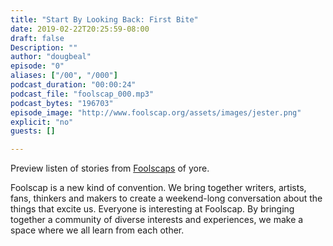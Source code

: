 ```yaml
---
title: "Start By Looking Back: First Bite"
date: 2019-02-22T20:25:59-08:00
draft: false
Description: ""
author: "dougbeal"
episode: "0"
aliases: ["/00", "/000"]
podcast_duration: "00:00:24"
podcast_file: "foolscap_000.mp3"
podcast_bytes: "196703"
episode_image: "http://www.foolscap.org/assets/images/jester.png"
explicit: "no"
guests: []

---
```


Preview listen of stories from [Foolscaps](http://foolscap.org) of yore.

Foolscap is a new kind of convention. We bring together writers, artists, fans, thinkers and makers to create a weekend-long conversation about the things that excite us. Everyone is interesting at Foolscap. By bringing together a community of diverse interests and experiences, we make a space where we all learn from each other.
